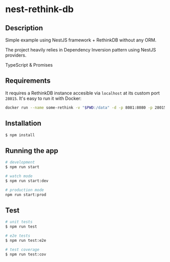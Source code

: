# nest-rethink-db

## Description

Simple example using NestJS framework + RethinkDB without any ORM.

The project heavily relies in Dependency Inversion pattern using NestJS providers.

TypeScript & Promises


## Requirements

It requires a RethinkDB instance accesible via `localhost` at its custom port `28015`.
It's easy to run it with Docker:

```bash
docker run --name some-rethink -v "$PWD:/data" -d -p 8081:8080 -p 28015:28015 -p 29015:29015 rethinkdb
```

## Installation

```bash
$ npm install
```

## Running the app

```bash
# development
$ npm run start

# watch mode
$ npm run start:dev

# production mode
npm run start:prod
```

## Test

```bash
# unit tests
$ npm run test

# e2e tests
$ npm run test:e2e

# test coverage
$ npm run test:cov
```

